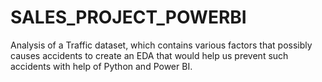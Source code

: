 # SALES_PROJECT_POWERBI
Analysis of a Traffic dataset, which contains various factors that possibly causes accidents to create an EDA that would help us prevent such accidents with help of Python and Power BI.
